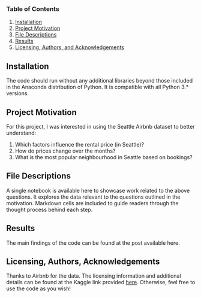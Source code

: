 ### Table of Contents

1. [Installation](#installation)
2. [Project Motivation](#motivation)
3. [File Descriptions](#files)
4. [Results](#results)
5. [Licensing, Authors, and Acknowledgements](#licensing)

## Installation <a name="installation"></a>

The code should run without any additional libraries beyond those included in the Anaconda distribution of Python. It is compatible with all Python 3.* versions.

## Project Motivation<a name="motivation"></a>

For this project, I was interested in using the Seattle Airbnb dataset to better understand:

1. Which factors influence the rental price (in Seattle)?
2. How do prices change over the months?
3. What is the most popular neighbourhood in Seattle based on bookings?




## File Descriptions <a name="files"></a>

A single notebook is available here to showcase work related to the above questions. It explores the data relevant to the questions outlined in the motivation. Markdown cells are included to guide readers through the thought process behind each step.

## Results<a name="results"></a>

The main findings of the code can be found at the post available here.

## Licensing, Authors, Acknowledgements<a name="licensing"></a>

Thanks to Airbnb for the data.  The licensing information and additional details can be found at the Kaggle link provided [here](https://www.kaggle.com/datasets/airbnb/seattle/data).  Otherwise, feel free to use the code as you wish!

